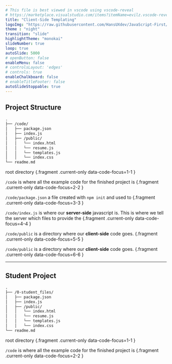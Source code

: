 ```yaml
---
# This file is best viewed in vscode using vscode-reveal
# https://marketplace.visualstudio.com/items?itemName=evilz.vscode-reveal
title: "Client-Side Templating"
logoImg: "https://raw.githubusercontent.com/HansUXdev/JavaScript-First/2acf5840c15af96602aceb66303ea69c5b75e344/logo.svg"
theme : "night"
transition: "slide"
highlightTheme: "monokai"
slideNumber: true
loop: true
autoSlide: 5000 
# openButton: false
enableMenu: false
# controlsLayout: 'edges'
# controls: true
enableChalkboard: false
# enableTitleFooter: false
autoSlideStoppable: true
---
```



<link rel="stylesheet" href="https://hansmcmurdy.com/JavaScript-First/theme.css"></link>

## Project Structure
```markdown
.
├── /code/
│   ├── package.json
│   ├── index.js
│   ├── /public/
│   │   └── index.html
│   │   └── resume.js
│   │   └── templates.js
│   │   └── index.css
└── readme.md
```

root directory  {.fragment .current-only data-code-focus=1-1 }

`/code` is where all the example code for the finished project is {.fragment .current-only data-code-focus=2-2 }

`/code/package.json` a file created with `npm init` and used to {.fragment .current-only data-code-focus=3-3 }

`/code/index.js` is where our **server-side** javascript is. This is where we tell the server which files to provide the {.fragment .current-only data-code-focus=4-4 }

`/code/public` is a directory where our **client-side** code goes.  {.fragment .current-only data-code-focus=5-5 }

`/code/public` is a directory where our **client-side** code goes.  {.fragment .current-only data-code-focus=6-6 }

---

## Student Project
```markdown
.
├── /0-student_files/
│   ├── package.json
│   ├── index.js
│   ├── /public/
│   │   └── index.html
│   │   └── resume.js
│   │   └── templates.js
│   │   └── index.css
└── readme.md
```

root directory  {.fragment .current-only data-code-focus=1-1 }

`/code` is where all the example code for the finished project is {.fragment .current-only data-code-focus=2-2 }

